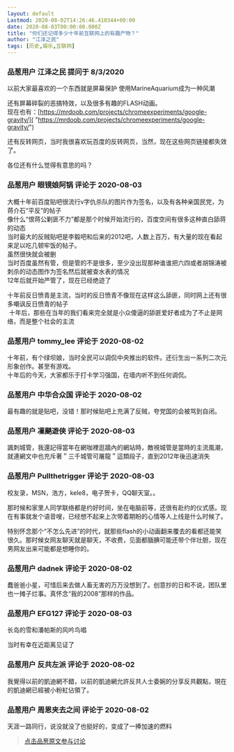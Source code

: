 ```yaml
---
layout: default
Lastmod: 2020-08-02T14:26:46.410344+00:00
date: 2020-08-03T00:00:00.000Z
title: "你们还记得多少十年前互联网上的有趣产物？"
author: "江泽之民"
tags: [历史,娱乐,互联网]
---
```



### 品葱用户 **江泽之民** 提问于 8/3/2020
    
以前大家最喜欢的一个东西就是屏幕保护 使用MarineAquarium成为一种风潮  
  
还有屏幕碎裂的恶搞特效，以及很多有趣的FLASH动画。  
现在也有：[https://mrdoob.com/projects/chromeexperiments/google-gravity/]( "https://mrdoob.com/projects/chromeexperiments/google-gravity/")  
  
还有反转网页，当时我很喜欢玩百度的反转网页，当然，现在这些网页链接都失效了。  
  
各位还有什么觉得有意思的吗？
    
                

### 品葱用户 **眼镜娘阿锅** 评论于 2020-08-03
        
大概十年前百度贴吧很流行v字仇杀队的图片作为签名，以及有各种亲国民党，为蒋介石“平反”的帖子  
像什么“恨蒋公剿匪不力”都是那个时候开始流行的，百度空间有很多这种直白舔蒋的动态  
当时最大的反贼贴吧是李毅吧和后来的2012吧，人数上百万，有大量的现在看起来足以吃几顿牢饭的帖子。  
虽然很快就会被删  
当时百度虽然有管，但是管的不是很多，至少没出现那种谁谁把六四或者胡锦涛被刺杀的动态图作为签名然后就被查水表的情况  
12年后就开始严管了，现在已经绝迹了  
  
  
十年前反日愤青是主流，当时的反日愤青不像现在这样这么舔匪，同时网上还有很多嘲讽反日愤青的帖子  
 十年后，那些在当年的我们看来完全就是小众傻逼的舔匪爱好者成为了不止是网络，而是整个社会的主流
        
                

### 品葱用户 **tommy_lee** 评论于 2020-08-02
        
十年前，有个绿坝娘，当时全民可以调侃中央推出的软件。还衍生出一系列二次元形象创作。甚至有游戏。  
十年后的今天，大家都乐于打卡学习强国，在墙内听不到任何调侃。
        
                

### 品葱用户 **中华合众国** 评论于 2020-08-02
        
最有趣的就是贴吧，没错！那时候贴吧上充满了反贼，夸党国的会被骂到自闭。
        
                

### 品葱用户 **凜颶遊俠** 评论于 2020-08-03
        
諷刺城管，我還記得當年在網咖裡逛牆內的網站時，敵視城管是當時的主流風潮，就連網文中也充斥著＂三千城管可屠龍＂這類段子，直到2012年後迅速消失
        
                

### 品葱用户 **Pullthetrigger** 评论于 2020-08-03
        
校友录，MSN，浩方，kele8，电子贺卡，QQ聊天室。。  
  
那时候和家里人同学联络都是约好时间，坐在电脑前等，还很有赴约的仪式感。现在有事就发个语音嗖，已经想不起来上次带着期盼的心情等人上线是什么时候了。  
  
特别怀念那个“不怎么先进”的时代，就那些flash的小动画翻来覆去的看都还能笑很久。那时候女网友聊天就是聊天，不收费，见面都腼腆可能还带个伴壮胆，现在男网友出来可能都是想睡你的。
        
                

### 品葱用户 **dadnek** 评论于 2020-08-02
        
蠢爸爸小星，可惜后来去做人畜无害的万万没想到了。创意抄的日和不说，团队里也一摊子烂事。真怀念“我的2008”那样的作品。
        
                

### 品葱用户 **EFG127** 评论于 2020-08-03
        
长岛的雪和潘帕斯的风吟鸟唱  
  
当时有幸在近距离见证了
        
                

### 品葱用户 **反共左派** 评论于 2020-08-02
        
我覺得以前的凱迪網不錯，以前的凱迪網允許反共人士委婉的分享反共觀點，現在的凱迪網已經被小粉紅佔領了。
        
                

### 品葱用户 **周恩夹去之间** 评论于 2020-08-02
        
天涯一路同行，说没就没了也挺好的，变成了一捧加速的燃料
        
                





> [点击品葱原文参与讨论](https://pincong.rocks/question/29297)

